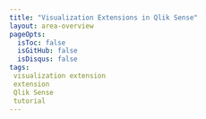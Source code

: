 ```yaml
---
title: "Visualization Extensions in Qlik Sense"
layout: area-overview
pageOpts:
  isToc: false
  isGitHub: false
  isDisqus: false
tags:
 visualization extension
 extension
 Qlik Sense
 tutorial
---
```


